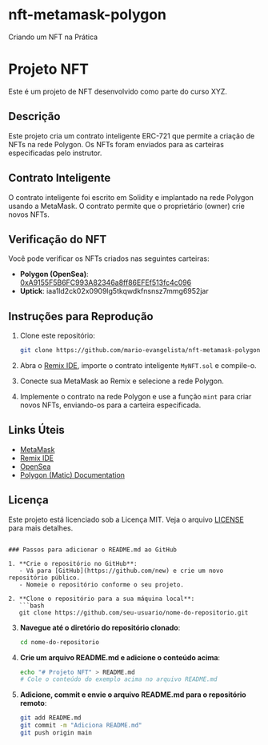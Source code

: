 # nft-metamask-polygon
Criando um NFT na Prática

# Projeto NFT

Este é um projeto de NFT desenvolvido como parte do curso XYZ.

## Descrição

Este projeto cria um contrato inteligente ERC-721 que permite a criação de NFTs na rede Polygon. Os NFTs foram enviados para as carteiras especificadas pelo instrutor.

## Contrato Inteligente

O contrato inteligente foi escrito em Solidity e implantado na rede Polygon usando a MetaMask. O contrato permite que o proprietário (owner) crie novos NFTs.

## Verificação do NFT

Você pode verificar os NFTs criados nas seguintes carteiras:

- **Polygon (OpenSea)**: [0xA9155F5B6FC993A82346a8ff86EFEf513fc4c096](https://opensea.io/accounts/0xA9155F5B6FC993A82346a8ff86EFEf513fc4c096)
- **Uptick**: iaa1ld2ck02x0909lg5tkqwdkfnsnsz7mmg6952jar

## Instruções para Reprodução

1. Clone este repositório:
   ```bash
   git clone https://github.com/mario-evangelista/nft-metamask-polygon.git
   ```

2. Abra o [Remix IDE](https://remix.ethereum.org/), importe o contrato inteligente `MyNFT.sol` e compile-o.

3. Conecte sua MetaMask ao Remix e selecione a rede Polygon.

4. Implemente o contrato na rede Polygon e use a função `mint` para criar novos NFTs, enviando-os para a carteira especificada.

## Links Úteis

- [MetaMask](https://metamask.io/)
- [Remix IDE](https://remix.ethereum.org/)
- [OpenSea](https://opensea.io/)
- [Polygon (Matic) Documentation](https://docs.polygon.technology/)

## Licença

Este projeto está licenciado sob a Licença MIT. Veja o arquivo [LICENSE](LICENSE) para mais detalhes.
```

### Passos para adicionar o README.md ao GitHub

1. **Crie o repositório no GitHub**:
   - Vá para [GitHub](https://github.com/new) e crie um novo repositório público.
   - Nomeie o repositório conforme o seu projeto.

2. **Clone o repositório para a sua máquina local**:
   ```bash
   git clone https://github.com/seu-usuario/nome-do-repositorio.git
   ```

3. **Navegue até o diretório do repositório clonado**:
   ```bash
   cd nome-do-repositorio
   ```

4. **Crie um arquivo README.md e adicione o conteúdo acima**:
   ```bash
   echo "# Projeto NFT" > README.md
   # Cole o conteúdo do exemplo acima no arquivo README.md
   ```

5. **Adicione, commit e envie o arquivo README.md para o repositório remoto**:
   ```bash
   git add README.md
   git commit -m "Adiciona README.md"
   git push origin main
   ```
